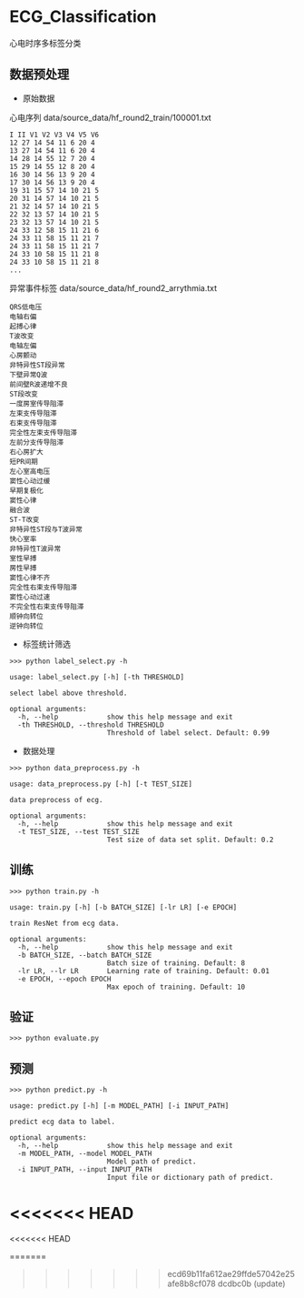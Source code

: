 # ECG_Classification
心电时序多标签分类

## 数据预处理

- 原始数据

心电序列  data/source_data/hf_round2_train/100001.txt
```
I II V1 V2 V3 V4 V5 V6
12 27 14 54 11 6 20 4
13 27 14 54 11 6 20 4
14 28 14 55 12 7 20 4
15 29 14 55 12 8 20 4
16 30 14 56 13 9 20 4
17 30 14 56 13 9 20 4
19 31 15 57 14 10 21 5
20 31 14 57 14 10 21 5
21 32 14 57 14 10 21 5
22 32 13 57 14 10 21 5
23 32 13 57 14 10 21 5
24 33 12 58 15 11 21 6
24 33 11 58 15 11 21 7
24 33 11 58 15 11 21 7
24 33 10 58 15 11 21 8
24 33 10 58 15 11 21 8
...
```


异常事件标签  data/source_data/hf_round2_arrythmia.txt
```
QRS低电压
电轴右偏
起搏心律
T波改变
电轴左偏
心房颤动
非特异性ST段异常
下壁异常Q波
前间壁R波递增不良
ST段改变
一度房室传导阻滞
左束支传导阻滞
右束支传导阻滞
完全性左束支传导阻滞
左前分支传导阻滞
右心房扩大
短PR间期
左心室高电压
窦性心动过缓
早期复极化
窦性心律
融合波
ST-T改变
非特异性ST段与T波异常
快心室率
非特异性T波异常
室性早搏
房性早搏
窦性心律不齐
完全性右束支传导阻滞
窦性心动过速
不完全性右束支传导阻滞
顺钟向转位
逆钟向转位
```

- 标签统计筛选
```
>>> python label_select.py -h

usage: label_select.py [-h] [-th THRESHOLD]

select label above threshold.

optional arguments:
  -h, --help            show this help message and exit
  -th THRESHOLD, --threshold THRESHOLD
                        Threshold of label select. Default: 0.99
```

- 数据处理
```
>>> python data_preprocess.py -h

usage: data_preprocess.py [-h] [-t TEST_SIZE]

data preprocess of ecg.

optional arguments:
  -h, --help            show this help message and exit
  -t TEST_SIZE, --test TEST_SIZE
                        Test size of data set split. Default: 0.2
```

## 训练

```
>>> python train.py -h

usage: train.py [-h] [-b BATCH_SIZE] [-lr LR] [-e EPOCH]

train ResNet from ecg data.

optional arguments:
  -h, --help            show this help message and exit
  -b BATCH_SIZE, --batch BATCH_SIZE
                        Batch size of training. Default: 8
  -lr LR, --lr LR       Learning rate of training. Default: 0.01
  -e EPOCH, --epoch EPOCH
                        Max epoch of training. Default: 10
```

## 验证

```
>>> python evaluate.py
```

## 预测
```
>>> python predict.py -h

usage: predict.py [-h] [-m MODEL_PATH] [-i INPUT_PATH]

predict ecg data to label.

optional arguments:
  -h, --help            show this help message and exit
  -m MODEL_PATH, --model MODEL_PATH
                        Model path of predict.
  -i INPUT_PATH, --input INPUT_PATH
                        Input file or dictionary path of predict.
```
<<<<<<< HEAD
=======
<<<<<<< HEAD

=======
>>>>>>> ecd69b11fa612ae29ffde57042e25afe8b8cf078
>>>>>>> dcdbc0b (update)
